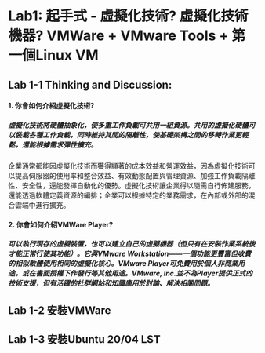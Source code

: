 # Lab1: 起手式 - 虛擬化技術? 虛擬化技術機器? VMWare + VMware Tools + 第一個Linux VM

## Lab 1-1 Thinking and Discussion:

#### 1. 你會如何介紹虛擬化技術?

##### 虛擬化技術將硬體抽象化，使多重工作負載可共用一組資源。共用的虛擬化硬體可以裝載各種工作負載，同時維持其間的隔離性，使基礎架構之間的移轉作業更輕鬆，還能根據需求彈性擴充。
企業通常都能因虛擬化技術而獲得顯著的成本效益和營運效益，因為虛擬化技術可以提高伺服器的使用率和整合效益、有效動態配置與管理資源、加強工作負載隔離性、安全性，還能發揮自動化的優勢。虛擬化技術讓企業得以隨需自行佈建服務，還能透過軟體定義資源的編排；企業可以根據特定的業務需求，在內部或外部的混合雲端中進行擴充。

#### 2. 你會如何介紹VMWare Player?

##### 可以執行現存的虛擬裝置，也可以建立自己的虛擬機器（但只有在安裝作業系統後才能正常行使其功能）。它與VMware Workstation——一個功能更豐富但收費的相似軟體使用相同的虛擬化核心。VMware Player可免費用於個人非商業用途，或在書面授權下作發行等其他用途。VMware, Inc.並不為Player提供正式的技術支援，但有活躍的社群網站和知識庫用於討論、解決相關問題。

## Lab 1-2 安裝VMWare



## Lab 1-3 安裝Ubuntu 20/04 LST
